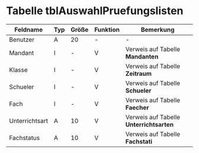 # Tabelle tblAuswahlPruefungslisten
 


| Feldname       | Typ | Größe | Funktion | Bemerkung                                |
|----------------|-----|-------|----------|------------------------------------------|
| Benutzer       | A   | 20    | -        | -                                        |
| Mandant        | I   | -     | V        | Verweis auf Tabelle **Mandanten**        |
| Klasse         | I   | -     | V        | Verweis auf Tabelle **Zeitraum**         |
| Schueler       | I   | -     | V        | Verweis auf Tabelle **Schueler**         |
| Fach           | I   | -     | V        | Verweis auf Tabelle **Faecher**          |
| Unterrichtsart | A   | 10    | V        | Verweis auf Tabelle **Unterrichtsarten** |
| Fachstatus     | A   | 10    | V        | Verweis auf Tabelle **Fachstati**        |

